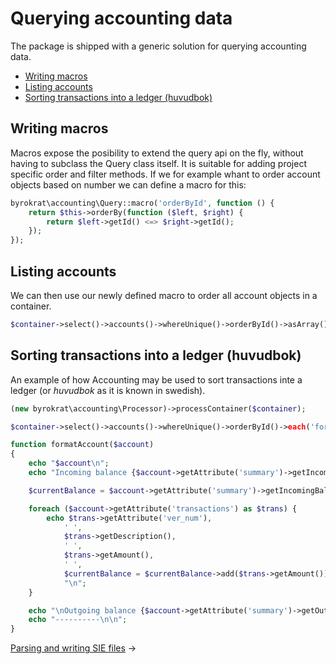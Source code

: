 # Querying accounting data

The package is shipped with a generic solution for querying accounting data.

- [Writing macros](#writing-macros)
- [Listing accounts](#listing-accounts)
- [Sorting transactions into a ledger (huvudbok)](#sorting-transactions-into-a-ledger-huvudbok)

<!--
@example container

```php
$template = new byrokrat\accounting\Template(
    'template_name',
    'desc',
    ['1920', '{bank_amount}'],
    ['3000', '{income_amount}']
);

$accountFactory = new byrokrat\accounting\AccountFactory;

$accounts = new byrokrat\accounting\Container(
    $accountFactory->createAccount('1920', 'Bank')->setAttribute('incoming_balance', new byrokrat\amount\Amount('0')),
    $accountFactory->createAccount('3000', 'Incomes')->setAttribute('incoming_balance', new byrokrat\amount\Amount('0'))
);

$container = new byrokrat\accounting\Container(
    $template->build(
        [
            'bank_amount' => '999',
            'income_amount' => '-999'
        ],
        $accounts
    ),
    $template->build(
        [
            'bank_amount' => '1',
            'income_amount' => '-1'
        ],
        $accounts
    )
);
```
-->

## Writing macros

Macros expose the posibility to extend the query api on the fly, without having
to subclass the Query class itself. It is suitable for adding project specific
order and filter methods. If we for example whant to order account objects
based on number we can define a macro for this:

<!--
    @example macro
-->
```php
byrokrat\accounting\Query::macro('orderById', function () {
    return $this->orderBy(function ($left, $right) {
        return $left->getId() <=> $right->getId();
    });
});
```

## Listing accounts

We can then use our newly defined macro to order all account objects in
a container.

<!--
    @example listAccounts
    @extends container
-->
```php
$container->select()->accounts()->whereUnique()->orderById()->asArray();
```

## Sorting transactions into a ledger (huvudbok)

An example of how Accounting may be used to sort transactions inte a ledger
(or *huvudbok* as it is known in swedish).

<!--
    @example huvudbok
    @extends container
    @expectOutput "/Outgoing balance 1000.00/"
-->
```php
(new byrokrat\accounting\Processor)->processContainer($container);

$container->select()->accounts()->whereUnique()->orderById()->each('formatAccount');

function formatAccount($account)
{
    echo "$account\n";
    echo "Incoming balance {$account->getAttribute('summary')->getIncomingBalance()}\n\n";

    $currentBalance = $account->getAttribute('summary')->getIncomingBalance();

    foreach ($account->getAttribute('transactions') as $trans) {
        echo $trans->getAttribute('ver_num'),
            ' ',
            $trans->getDescription(),
            ' ',
            $trans->getAmount(),
            ' ',
            $currentBalance = $currentBalance->add($trans->getAmount()),
            "\n";
    }

    echo "\nOutgoing balance {$account->getAttribute('summary')->getOutgoingBalance()}\n\n";
    echo "----------\n\n";
}
```

[Parsing and writing SIE files](02-sie.md) &rarr;
